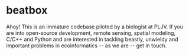 # beatbox
Ahoy! This is an immature codebase piloted by a biologist at PLJV. If you are into open-source development, remote sensing, spatial modeling, C/C++ and Python and are interested in tackling beastly, unwieldy and important problems in ecoinformatics -- as we are -- get in touch.  

